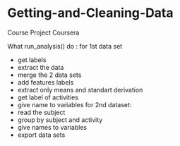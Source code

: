 # Getting-and-Cleaning-Data
Course Project Coursera


What run_analysis() do :
 for 1st data set
  - get labels
  - extract the data
  - merge the 2 data sets
  - add features labels
  - extract only means and standart derivation
  - get label of activities
  - give name to variables
 for 2nd dataset:
  - read the subject
  - group by subject and activity
  - give names to variables
  - export data sets
